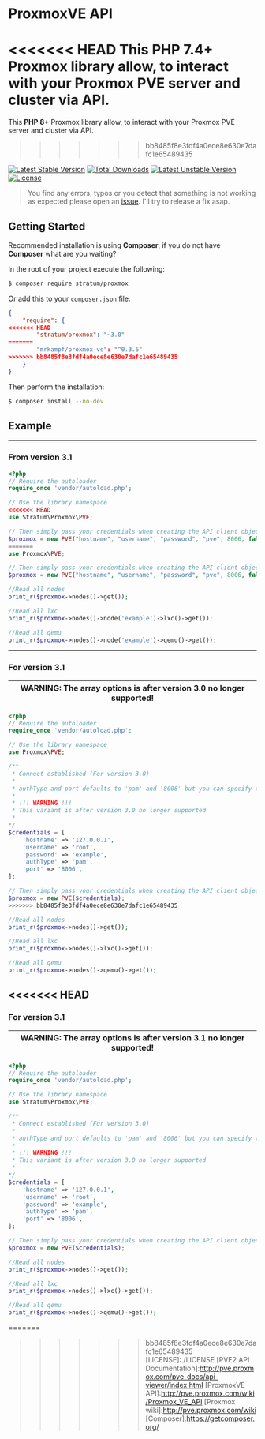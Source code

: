 # ProxmoxVE API
<<<<<<< HEAD
This **PHP 7.4+** Proxmox library allow, to interact with your Proxmox PVE server and cluster via API.
=======
This **PHP 8+** Proxmox library allow, to interact with your Proxmox PVE server and cluster via API.
>>>>>>> bb8485f8e3fdf4a0ece8e630e7dafc1e65489435

[![Latest Stable Version](https://poser.pugx.org/mrkampf/proxmox-ve/v/stable)](https://packagist.org/packages/mrkampf/proxmox-ve)
[![Total Downloads](https://poser.pugx.org/mrkampf/proxmox-ve/downloads)](https://packagist.org/packages/mrkampf/proxmox-ve)
[![Latest Unstable Version](https://poser.pugx.org/mrkampf/proxmox-ve/v/unstable)](https://packagist.org/packages/mrkampf/proxmox-ve)
[![License](https://poser.pugx.org/mrkampf/proxmox-ve/license)](https://packagist.org/packages/mrkampf/proxmox-ve)

> You find any errors, typos or you detect that something is not working as expected please open an [issue](https://github.com/MrKampf/proxmoxVE/issues/new). I'll try to release a fix asap.

## Getting Started

Recommended installation is using **Composer**, if you do not have **Composer** what are you waiting?

In the root of your project execute the following:

```sh
$ composer require stratum/proxmox
```

Or add this to your `composer.json` file:

```json
{
    "require": {
<<<<<<< HEAD
        "stratum/proxmox": "~3.0"
=======
        "mrkampf/proxmox-ve": "^0.3.6"
>>>>>>> bb8485f8e3fdf4a0ece8e630e7dafc1e65489435
    }
}
```

Then perform the installation:
```sh
$ composer install --no-dev
```

## Example

---
### From version 3.1

```php
<?php
// Require the autoloader
require_once 'vendor/autoload.php';

// Use the library namespace
<<<<<<< HEAD
use Stratum\Proxmox\PVE;

// Then simply pass your credentials when creating the API client object.
$proxmox = new PVE("hostname", "username", "password", "pve", 8006, false);
=======
use Proxmox\PVE;

// Then simply pass your credentials when creating the API client object.
$proxmox = new PVE("hostname", "username", "password", "pve", 8006, false);

//Read all nodes
print_r($proxmox->nodes()->get());

//Read all lxc
print_r($proxmox->nodes()->node('example')->lxc()->get());

//Read all qemu
print_r($proxmox->nodes()->node('example')->qemu()->get());
```

---
### For version 3.1

| WARNING: The array options is after version 3.0 no longer supported! |
| --- |

```php
<?php
// Require the autoloader
require_once 'vendor/autoload.php';

// Use the library namespace
use Proxmox\PVE;

/**
 * Connect established (For version 3.0) 
 * 
 * authType and port defaults to 'pam' and '8006' but you can specify them like so
 * 
 * !!! WARNING !!!
 * This variant is after version 3.0 no longer supported
 * 
*/
$credentials = [
    'hostname' => '127.0.0.1',
    'username' => 'root',
    'password' => 'example',
    'authType' => 'pam',
    'port' => '8006',
];

// Then simply pass your credentials when creating the API client object.
$proxmox = new PVE($credentials);
>>>>>>> bb8485f8e3fdf4a0ece8e630e7dafc1e65489435

//Read all nodes
print_r($proxmox->nodes()->get());

//Read all lxc
print_r($proxmox->nodes()->lxc()->get());

//Read all qemu
print_r($proxmox->nodes()->qemu()->get());
```

<<<<<<< HEAD
---
### For version 3.1

| WARNING: The array options is after version 3.1 no longer supported! |
| --- |

```php
<?php
// Require the autoloader
require_once 'vendor/autoload.php';

// Use the library namespace
use Stratum\Proxmox\PVE;

/**
 * Connect established (For version 3.0)
 *
 * authType and port defaults to 'pam' and '8006' but you can specify them like so
 *
 * !!! WARNING !!!
 * This variant is after version 3.0 no longer supported
 *
*/
$credentials = [
    'hostname' => '127.0.0.1',
    'username' => 'root',
    'password' => 'example',
    'authType' => 'pam',
    'port' => '8006',
];

// Then simply pass your credentials when creating the API client object.
$proxmox = new PVE($credentials);

//Read all nodes
print_r($proxmox->nodes()->get());

//Read all lxc
print_r($proxmox->nodes()->lxc()->get());

//Read all qemu
print_r($proxmox->nodes()->qemu()->get());
```

=======
>>>>>>> bb8485f8e3fdf4a0ece8e630e7dafc1e65489435
[LICENSE]:./LICENSE
[PVE2 API Documentation]:http://pve.proxmox.com/pve-docs/api-viewer/index.html
[ProxmoxVE API]:http://pve.proxmox.com/wiki/Proxmox_VE_API
[Proxmox wiki]:http://pve.proxmox.com/wiki
[Composer]:https://getcomposer.org/
